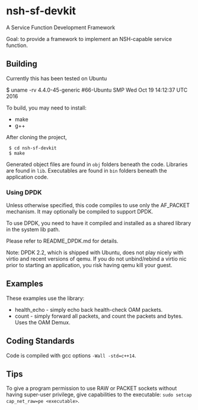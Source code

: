 # nsh-sf-devkit
A Service Function Development Framework

Goal: to provide a framework to implement an NSH-capable service function.

## Building

Currently this has been tested on Ubuntu

$ uname -rv
4.4.0-45-generic #66-Ubuntu SMP Wed Oct 19 14:12:37 UTC 2016

To build, you may need to install:
 * make
 * g++

After cloning the project,
```
 $ cd nsh-sf-devkit
 $ make
```

Generated object files are found in `obj` folders beneath the code.
Libraries are found in `lib`.
Executables are found in `bin` folders beneath the application code.

### Using DPDK

Unless otherwise specified, this code compiles to use only the AF_PACKET mechanism.
It may optionally be compiled to support DPDK.

To use DPDK, you need to have it compiled and installed as a shared library in the system lib path.

Please refer to README_DPDK.md for details.

Note: DPDK 2.2, which is shipped with Ubuntu, does not play nicely with virtio and recent versions of qemu. If you do not unbind/rebind a virtio nic prior to starting an application, you risk having qemu kill your guest.

## Examples

These examples use the library:
 * health_echo - simply echo back health-check OAM packets.
 * count - simply forward all packets, and count the packets and bytes. Uses the OAM Demux.



## Coding Standards

Code is compiled with gcc options `-Wall -std=c++14`.

## Tips

To give a program permission to use RAW or PACKET sockets without having super-user
privilege, give capabilities to the executable: `sudo setcap cap_net_raw=pe <executable>`.

